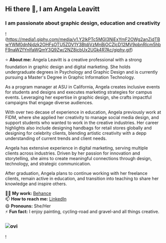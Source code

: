 ## Hi there 👋, I am Angela Leavitt
### I am passionate about graphic design, education and creativity
!(https://media1.giphy.com/media/v1.Y2lkPTc5MGI3NjExYmF2OWg2anZjdTBwYWM0dnNjdzk2OHFsOTU5ZDV1Y3BtdjVzMnBjOCZlcD12MV9pbnRlcm5hbF9naWZfYnlfaWQmY3Q9Zw/2NZ8icbUx2UGk4R7Ac/giphy.gif)

:star: **About me:** Angela Leavitt is a creative professional with a strong foundation in graphic design and digital marketing. She holds undergraduate degrees in Psychology and Graphic Design and is currently pursuing a Master's Degree in Graphic Information Technology.

As a program manager at ASU in California, Angela creates inclusive events for students and designs and executes marketing strategies for campus events. Leveraging her expertise in graphic design, she crafts impactful campaigns that engage diverse audiences.

With over two decase of experience in education, Angela previously work at FIDM, where she applied her creativity to manage social media design, and support students who wanted to work in the creative industries. Her career highlights also include designing handbags for retail stores globally and designing for celebrity clients, blending artistic creativity with a depp understanding of current trends and client needs.

Angela has extensive experience in digital marketing, serving multiple clients across industries. Driven by her passion for innovation and storytelling, she aims to create meaningful connections through design, technology, and strategic communication.

After graduation, Angela plans to continue working with her freelance clients, remain active in education, and transition into teaching to share her knowledge and inspire others.<br/>

🧑‍🎨 **My work:** [Behance](https://www.behance.net/gallery/40288117/Graphic-Design-Portfolio/modules/243791989) <br/>
📫 **How to reach me:** [LinkedIn](https://www.linkedin.com/in/angela-e-leavitt/) <br/>
😄 **Pronouns:** She/Her <br/>
⚡ **Fun fact:** I enjoy painting, cycling-road and gravel-and all things creative. <br/>
### <img src="https://github-readme-stats.vercel.app/api/top-langs?username=aeleavit&locale=en&layout=compact&theme=chartreuse-dark" alt="ovi" />

!